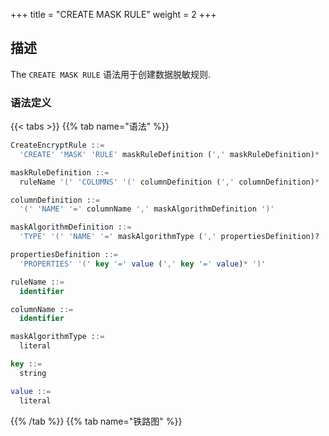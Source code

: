 +++
title = "CREATE MASK RULE"
weight = 2
+++

## 描述

The `CREATE MASK RULE` 语法用于创建数据脱敏规则.

### 语法定义

{{< tabs >}}
{{% tab name="语法" %}}
```sql
CreateEncryptRule ::=
  'CREATE' 'MASK' 'RULE' maskRuleDefinition (',' maskRuleDefinition)*

maskRuleDefinition ::=
  ruleName '(' 'COLUMNS' '(' columnDefinition (',' columnDefinition)* ')' ')'

columnDefinition ::=
  '(' 'NAME' '=' columnName ',' maskAlgorithmDefinition ')'

maskAlgorithmDefinition ::=
  'TYPE' '(' 'NAME' '=' maskAlgorithmType (',' propertiesDefinition)? ')'

propertiesDefinition ::=
  'PROPERTIES' '(' key '=' value (',' key '=' value)* ')'

ruleName ::=
  identifier

columnName ::=
  identifier

maskAlgorithmType ::=
  literal

key ::=
  string

value ::=
  literal
```
{{% /tab %}}
{{% tab name="铁路图" %}}
<iframe frameborder="0" name="diagram" id="diagram" width="100%" height="100%"></iframe>
{{% /tab %}}
{{< /tabs >}}

### 补充说明

- `maskAlgorithmType` 指定数据脱敏算法类型，请参考 [数据脱敏算法](/cn/user-manual/common-config/builtin-algorithm/mask/)；
- 重复的 `ruleName` 将无法被创建。

### 示例

#### 创建数据脱敏规则

```sql
CREATE MASK RULE t_mask (
COLUMNS(
(NAME=phone_number,TYPE(NAME='MASK_FROM_X_TO_Y', PROPERTIES("from-x"=1, "to-y"=2, "replace-char"="*"))),
(NAME=address,TYPE(NAME='MD5'))
));
```

### 保留字

`CREATE`、`MASK`、`RULE`、`COLUMNS`、`NAME`、`TYPE`

### 相关链接

- [保留字](/cn/reference/distsql/syntax/reserved-word/)
- [数据脱敏算法](/cn/user-manual/common-config/builtin-algorithm/mask/)